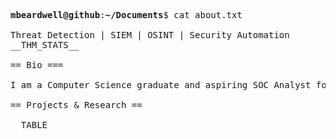 <pre>

<strong>mbeardwell@github</strong>:<strong>~/Documents</strong>$ cat about.txt

Threat Detection | SIEM | OSINT | Security Automation
__THM_STATS__

== Bio ===

I am a Computer Science graduate and aspiring SOC Analyst focused on threat detection, OSINT, log analysis, and security automation. I have completed 100+ security labs on TryHackMe and developed technical projects through independent research. Currently, I’m actively building practical experience in network security, scripting, and incident response to position myself for a Security Operations role.

== Projects & Research ==

__TABLE__
</pre>
